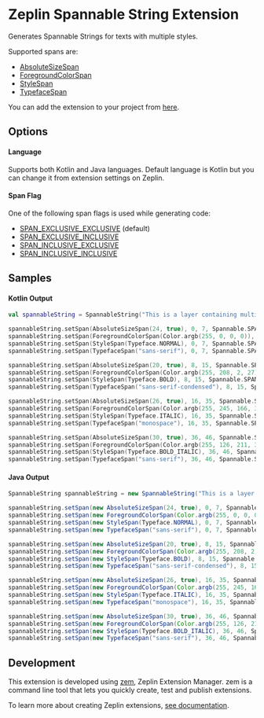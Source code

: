 # Zeplin Spannable String Extension

Generates Spannable Strings for texts with multiple styles.

Supported spans are:
 - [AbsoluteSizeSpan](https://developer.android.com/reference/android/text/style/AbsoluteSizeSpan)
 - [ForegroundColorSpan](https://developer.android.com/reference/android/text/style/ForegroundColorSpan)
 - [StyleSpan](https://developer.android.com/reference/android/text/style/StyleSpan)
 - [TypefaceSpan](https://developer.android.com/reference/android/text/style/TypefaceSpan)

You can add the extension to your project from [here](https://extensions.zeplin.io/kardeslik/zeplin-spannable-string-extension).

## Options

#### Language

Supports both Kotlin and Java languages. Default language is Kotlin but you can change it from extension settings on Zeplin.

#### Span Flag

One of the following span flags is used while generating code:
 - [SPAN_EXCLUSIVE_EXCLUSIVE](https://developer.android.com/reference/android/text/Spanned.html#SPAN_EXCLUSIVE_EXCLUSIVE) (default)
 - [SPAN_EXCLUSIVE_INCLUSIVE](https://developer.android.com/reference/android/text/Spanned.html#SPAN_EXCLUSIVE_INCLUSIVE)
 - [SPAN_INCLUSIVE_EXCLUSIVE](https://developer.android.com/reference/android/text/Spanned.html#SPAN_INCLUSIVE_EXCLUSIVE)
 - [SPAN_INCLUSIVE_INCLUSIVE](https://developer.android.com/reference/android/text/Spanned.html#SPAN_INCLUSIVE_INCLUSIVE)

## Samples

#### Kotlin Output

```kotlin
val spannableString = SpannableString("This is a layer containing multiple text styles")

spannableString.setSpan(AbsoluteSizeSpan(24, true), 0, 7, Spannable.SPAN_EXCLUSIVE_EXCLUSIVE)
spannableString.setSpan(ForegroundColorSpan(Color.argb(255, 0, 0, 0)), 0, 7, Spannable.SPAN_EXCLUSIVE_EXCLUSIVE)
spannableString.setSpan(StyleSpan(Typeface.NORMAL), 0, 7, Spannable.SPAN_EXCLUSIVE_EXCLUSIVE)
spannableString.setSpan(TypefaceSpan("sans-serif"), 0, 7, Spannable.SPAN_EXCLUSIVE_EXCLUSIVE)

spannableString.setSpan(AbsoluteSizeSpan(20, true), 8, 15, Spannable.SPAN_EXCLUSIVE_EXCLUSIVE)
spannableString.setSpan(ForegroundColorSpan(Color.argb(255, 208, 2, 27)), 8, 15, Spannable.SPAN_EXCLUSIVE_EXCLUSIVE)
spannableString.setSpan(StyleSpan(Typeface.BOLD), 8, 15, Spannable.SPAN_EXCLUSIVE_EXCLUSIVE)
spannableString.setSpan(TypefaceSpan("sans-serif-condensed"), 8, 15, Spannable.SPAN_EXCLUSIVE_EXCLUSIVE)

spannableString.setSpan(AbsoluteSizeSpan(26, true), 16, 35, Spannable.SPAN_EXCLUSIVE_EXCLUSIVE)
spannableString.setSpan(ForegroundColorSpan(Color.argb(255, 245, 166, 35)), 16, 35, Spannable.SPAN_EXCLUSIVE_EXCLUSIVE)
spannableString.setSpan(StyleSpan(Typeface.ITALIC), 16, 35, Spannable.SPAN_EXCLUSIVE_EXCLUSIVE)
spannableString.setSpan(TypefaceSpan("monospace"), 16, 35, Spannable.SPAN_EXCLUSIVE_EXCLUSIVE)

spannableString.setSpan(AbsoluteSizeSpan(30, true), 36, 46, Spannable.SPAN_EXCLUSIVE_EXCLUSIVE)
spannableString.setSpan(ForegroundColorSpan(Color.argb(255, 126, 211, 33)), 36, 46, Spannable.SPAN_EXCLUSIVE_EXCLUSIVE)
spannableString.setSpan(StyleSpan(Typeface.BOLD_ITALIC), 36, 46, Spannable.SPAN_EXCLUSIVE_EXCLUSIVE)
spannableString.setSpan(TypefaceSpan("sans-serif"), 36, 46, Spannable.SPAN_EXCLUSIVE_EXCLUSIVE)

```

#### Java Output

```java
SpannableString spannableString = new SpannableString("This is a layer containing multiple text styles");

spannableString.setSpan(new AbsoluteSizeSpan(24, true), 0, 7, Spannable.SPAN_EXCLUSIVE_EXCLUSIVE);
spannableString.setSpan(new ForegroundColorSpan(Color.argb(255, 0, 0, 0)), 0, 7, Spannable.SPAN_EXCLUSIVE_EXCLUSIVE);
spannableString.setSpan(new StyleSpan(Typeface.NORMAL), 0, 7, Spannable.SPAN_EXCLUSIVE_EXCLUSIVE);
spannableString.setSpan(new TypefaceSpan("sans-serif"), 0, 7, Spannable.SPAN_EXCLUSIVE_EXCLUSIVE);

spannableString.setSpan(new AbsoluteSizeSpan(20, true), 8, 15, Spannable.SPAN_EXCLUSIVE_EXCLUSIVE);
spannableString.setSpan(new ForegroundColorSpan(Color.argb(255, 208, 2, 27)), 8, 15, Spannable.SPAN_EXCLUSIVE_EXCLUSIVE);
spannableString.setSpan(new StyleSpan(Typeface.BOLD), 8, 15, Spannable.SPAN_EXCLUSIVE_EXCLUSIVE);
spannableString.setSpan(new TypefaceSpan("sans-serif-condensed"), 8, 15, Spannable.SPAN_EXCLUSIVE_EXCLUSIVE);

spannableString.setSpan(new AbsoluteSizeSpan(26, true), 16, 35, Spannable.SPAN_EXCLUSIVE_EXCLUSIVE);
spannableString.setSpan(new ForegroundColorSpan(Color.argb(255, 245, 166, 35)), 16, 35, Spannable.SPAN_EXCLUSIVE_EXCLUSIVE);
spannableString.setSpan(new StyleSpan(Typeface.ITALIC), 16, 35, Spannable.SPAN_EXCLUSIVE_EXCLUSIVE);
spannableString.setSpan(new TypefaceSpan("monospace"), 16, 35, Spannable.SPAN_EXCLUSIVE_EXCLUSIVE);

spannableString.setSpan(new AbsoluteSizeSpan(30, true), 36, 46, Spannable.SPAN_EXCLUSIVE_EXCLUSIVE);
spannableString.setSpan(new ForegroundColorSpan(Color.argb(255, 126, 211, 33)), 36, 46, Spannable.SPAN_EXCLUSIVE_EXCLUSIVE);
spannableString.setSpan(new StyleSpan(Typeface.BOLD_ITALIC), 36, 46, Spannable.SPAN_EXCLUSIVE_EXCLUSIVE);
spannableString.setSpan(new TypefaceSpan("sans-serif"), 36, 46, Spannable.SPAN_EXCLUSIVE_EXCLUSIVE);

```

## Development

This extension is developed using [zem](https://github.com/zeplin/zem), Zeplin Extension Manager. zem is a command line tool that lets you quickly create, test and publish extensions.

To learn more about creating Zeplin extensions, [see documentation](https://github.com/zeplin/zeplin-extension-documentation).
